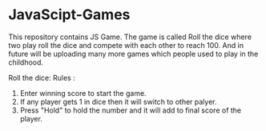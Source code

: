 # JavaScipt-Games
This repository contains JS Game. The game is called Roll the dice where two play roll the dice and compete with each other to reach 100. And in future will be uploading many more games which people used to play in the childhood.


Roll the dice:
Rules :
1. Enter winning score to start the game.
2. If any player gets 1 in dice then it will switch to other palyer.
3. Press "Hold" to hold the number and it will add to final score of the player.
